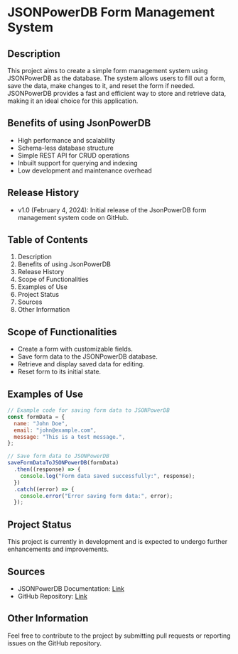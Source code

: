# JSONPowerDB Form Management System

## Description

This project aims to create a simple form management system using JSONPowerDB as the database. The system allows users to fill out a form, save the data, make changes to it, and reset the form if needed. JSONPowerDB provides a fast and efficient way to store and retrieve data, making it an ideal choice for this application.

## Benefits of using JsonPowerDB

- High performance and scalability
- Schema-less database structure
- Simple REST API for CRUD operations
- Inbuilt support for querying and indexing
- Low development and maintenance overhead

## Release History

- v1.0 (February 4, 2024): Initial release of the JsonPowerDB form management system code on GitHub.

## Table of Contents

1. Description
2. Benefits of using JsonPowerDB
3. Release History
4. Scope of Functionalities
5. Examples of Use
6. Project Status
7. Sources
8. Other Information

## Scope of Functionalities

- Create a form with customizable fields.
- Save form data to the JSONPowerDB database.
- Retrieve and display saved data for editing.
- Reset form to its initial state.

## Examples of Use

```javascript
// Example code for saving form data to JSONPowerDB
const formData = {
  name: "John Doe",
  email: "john@example.com",
  message: "This is a test message.",
};

// Save form data to JSONPowerDB
saveFormDataToJSONPowerDB(formData)
  .then((response) => {
    console.log("Form data saved successfully:", response);
  })
  .catch((error) => {
    console.error("Error saving form data:", error);
  });
```

## Project Status

This project is currently in development and is expected to undergo further enhancements and improvements.

## Sources

- JSONPowerDB Documentation: [Link](https://login2explore.com/jpdb/docs.html#jpdb-command-request)
- GitHub Repository: [Link](https://github.com/geekieujjwal/L2X-Assignment)

## Other Information

Feel free to contribute to the project by submitting pull requests or reporting issues on the GitHub repository.
